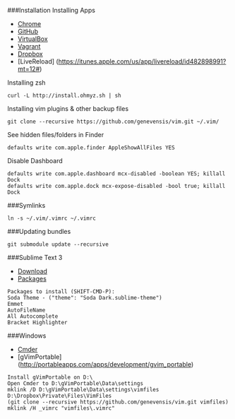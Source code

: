 ###Installation
Installing Apps
- [Chrome](https://www.google.com/chrome?brand=CHMO#eula)
- [GitHub](http://git-scm.com/download/mac)
- [VirtualBox](https://www.virtualbox.org/wiki/Downloads)
- [Vagrant](http://www.vagrantup.com/downloads.html)
- [Dropbox](https://www.dropbox.com/downloading?src=inde)
- [LiveReload] (https://itunes.apple.com/us/app/livereload/id482898991?mt=12#)

Installing zsh
```
curl -L http://install.ohmyz.sh | sh
```

Installing vim plugins & other backup files
```
git clone --recursive https://github.com/genevensis/vim.git ~/.vim/
```

See hidden files/folders in Finder
```
defaults write com.apple.finder AppleShowAllFiles YES
```

Disable Dashboard
```
defaults write com.apple.dashboard mcx-disabled -boolean YES; killall Dock
defaults write com.apple.dock mcx-expose-disabled -bool true; killall Dock
```

###Symlinks
```
ln -s ~/.vim/.vimrc ~/.vimrc
```

###Updating bundles
```
git submodule update --recursive
```

###Sublime Text 3
- [Download](http://www.sublimetext.com/3)
- [Packages](https://packagecontrol.io/installation)
```
Packages to install (SHIFT-CMD-P): 
Soda Theme - ("theme": "Soda Dark.sublime-theme")
Emmet
AutoFileName
All Autocomplete
Bracket Highlighter
```


###Windows
- [Cmder](http://bliker.github.io/cmder/)
- [gVimPortable] (http://portableapps.com/apps/development/gvim_portable)
```
Install gVimPortable on D:\
Open Cmder to D:\gVimPortable\Data\settings
mklink /D D:\gVimPortable\Data\settings\vimfiles D:\Dropbox\Private\Files\VimFiles
(git clone --recursive https://github.com/genevensis/vim.git vimfiles)
mklink /H _vimrc "vimfiles\.vimrc"
```
